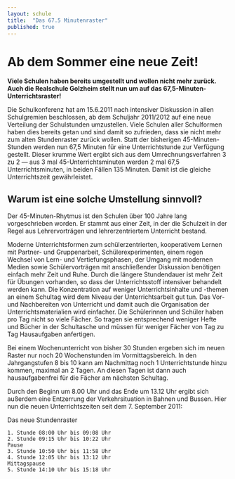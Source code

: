 ```yaml
---
layout: schule
title:  "Das 67.5 Minutenraster"
published: true
---
```


# Ab dem Sommer eine neue Zeit!

**Viele Schulen haben bereits umgestellt und wollen nicht mehr zurück. Auch die Realschule Golzheim stellt nun um auf das 67,5-Minuten-Unterrichtsraster!**

Die Schulkonferenz hat am 15.6.2011 nach intensiver Diskussion in allen Schulgremien beschlossen, ab dem Schuljahr 2011/2012 auf eine neue Verteilung der Schulstunden umzustellen. Viele Schulen aller Schulformen haben dies bereits getan und sind damit so zufrieden, dass sie nicht mehr zum alten Stundenraster zurück wollen.
Statt der bisherigen 45-Minuten-Stunden werden nun 67,5 Minuten für eine Unterrichtstunde zur Verfügung gestellt. Dieser krumme Wert ergibt sich aus dem Umrechnungsverfahren 3 zu 2 — aus 3 mal 45-Unterrichtsminuten werden 2 mal 67,5 Unterrichtsminuten, in beiden Fällen 135 Minuten. Damit ist die gleiche Unterrichtszeit gewährleistet.

## Warum ist eine solche Umstellung sinnvoll?

Der 45-Minuten-Rhytmus ist den Schulen über 100 Jahre lang vorgeschrieben worden. Er stammt aus einer Zeit, in der die Schulzeit in der Regel aus Lehrervorträgen und lehrerzentriertem Unterricht bestand.

Moderne Unterrichtsformen zum schülerzentrierten, kooperativem Lernen mit Partner- und Gruppenarbeit, Schülerexperimenten, einem regen Wechsel von Lern- und Vertiefungsphasen, der Umgang mit modernen Medien sowie Schülervorträgen mit anschließender Diskussion benötigen einfach mehr Zeit und Ruhe. Durch die längere Stundendauer ist mehr Zeit für Übungen vorhanden, so dass der Unterrichtsstoff intensiver behandelt werden kann. Die Konzentration auf weniger Unterrichtsinhalte und -themen an einem Schultag wird dem Niveau der Unterrichtsarbeit gut tun. Das Vor- und Nachbereiten von Unterricht und damit auch die Organisation der Unterrichtsmaterialien wird einfacher. Die Schülerinnen und Schüler haben pro Tag nicht so viele Fächer. So tragen sie entsprechend weniger Hefte und Bücher in der Schultasche und müssen für weniger Fächer von Tag zu Tag Hausaufgaben anfertigen.

Bei einem Wochenunterricht von bisher 30 Stunden ergeben sich im neuen Raster nur noch 20 Wochenstunden im Vormittagsbereich. In den Jahrgangstufen 8 bis 10 kann am Nachmittag noch 1 Unterrichtstunde hinzu kommen, maximal an 2 Tagen. An diesen Tagen ist dann auch hausaufgabenfrei für die Fächer am nächsten Schultag.

Durch den Beginn um 8.00 Uhr und das Ende um 13.12 Uhr ergibt sich außerdem eine Entzerrung der Verkehrsituation in Bahnen und Bussen. 
Hier nun die neuen Unterrichtszeiten seit dem 7. September 2011: 

Das neue Stundenraster

	1. Stunde 08:00 Uhr bis 09:08 Uhr
	2. Stunde 09:15 Uhr bis 10:22 Uhr
	Pause	  
	3. Stunde 10:50 Uhr bis 11:58 Uhr
	4. Stunde 12:05 Uhr bis 13:12 Uhr
	Mittagspause
	5. Stunde 14:10 Uhr bis 15:18 Uhr
